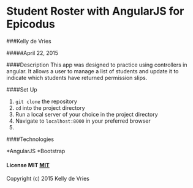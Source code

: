 # Student Roster with AngularJS for Epicodus

###Kelly de Vries
 
#####April 22, 2015
 
####Description
This app was designed to practice using controllers in angular.  It allows a user to manage a list of students and update it to indicate which students have returned permission slips.

####Set Up
 
1. `git clone` the repository
2. `cd` into the project directory
3. Run a local server of your choice in the project directory
4. Navigate to `localhost:8000` in your preferred browser
5. 
####Technologies
 
*AngularJS
*Bootstrap
#### License MIT [MIT](https://gist.github.com/tfmertz/f59650110a594d4e226b)
 
Copyright (c) 2015 Kelly de Vries
